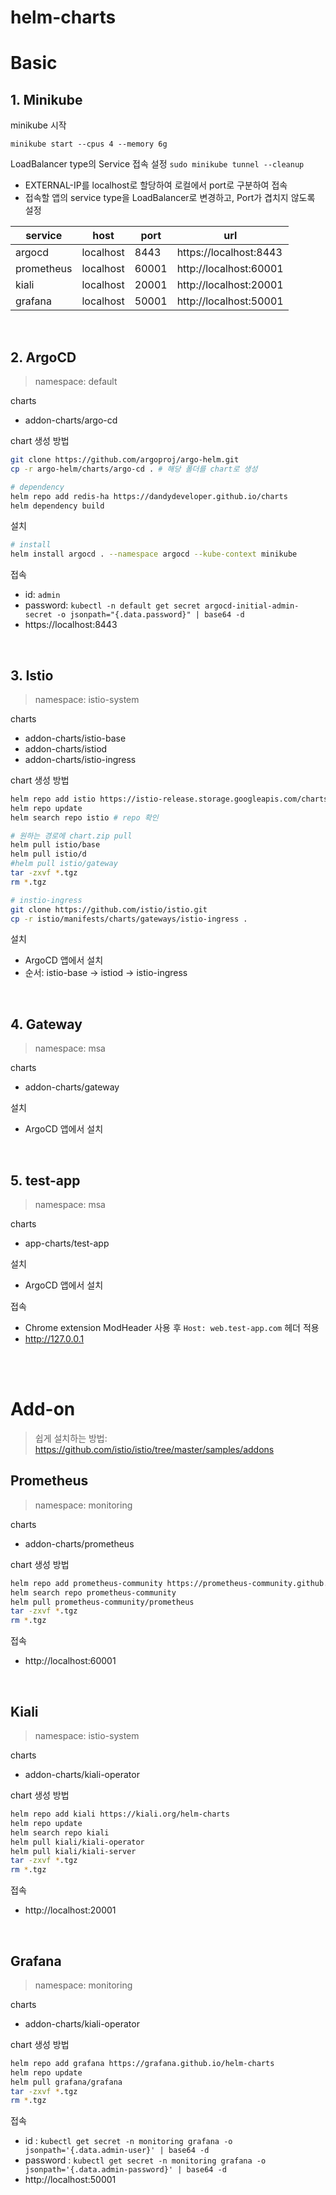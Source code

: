 # helm-charts


# Basic

## 1. Minikube

minikube 시작

`minikube start --cpus 4 --memory 6g`

LoadBalancer type의 Service 접속 설정
`sudo minikube tunnel --cleanup`

- EXTERNAL-IP를 localhost로 할당하여 로컬에서 port로 구분하여 접속
- 접속할 앱의 service type을 LoadBalancer로 변경하고, Port가 겹치지 않도록 설정

|service|host|port|url|
|---|---|---|---|
|argocd|localhost|8443|https://localhost:8443|
|prometheus|localhost|60001|http://localhost:60001|
|kiali|localhost|20001|http://localhost:20001|
|grafana|localhost|50001|http://localhost:50001|

<br>

## 2. ArgoCD

> namespace: default

charts
- addon-charts/argo-cd

chart 생성 방법
```sh
git clone https://github.com/argoproj/argo-helm.git
cp -r argo-helm/charts/argo-cd . # 해당 폴더를 chart로 생성

# dependency
helm repo add redis-ha https://dandydeveloper.github.io/charts 
helm dependency build
```

설치
```sh
# install
helm install argocd . --namespace argocd --kube-context minikube
```

접속
- id: `admin`
- password: `kubectl -n default get secret argocd-initial-admin-secret -o jsonpath="{.data.password}" | base64 -d`
- https://localhost:8443


<br>

## 3. Istio

> namespace: istio-system

charts
- addon-charts/istio-base 
- addon-charts/istiod
- addon-charts/istio-ingress

chart 생성 방법
```sh
helm repo add istio https://istio-release.storage.googleapis.com/charts
helm repo update
helm search repo istio # repo 확인

# 원하는 경로에 chart.zip pull
helm pull istio/base
helm pull istio/d
#helm pull istio/gateway
tar -zxvf *.tgz
rm *.tgz

# instio-ingress
git clone https://github.com/istio/istio.git
cp -r istio/manifests/charts/gateways/istio-ingress .
```

설치
- ArgoCD 앱에서 설치
- 순서: istio-base -> istiod -> istio-ingress

<br>

## 4. Gateway

> namespace: msa

charts
- addon-charts/gateway

설치
- ArgoCD 앱에서 설치

<br>

## 5. test-app

> namespace: msa

charts
- app-charts/test-app

설치
- ArgoCD 앱에서 설치

접속
- Chrome extension ModHeader 사용 후 `Host: web.test-app.com` 헤더 적용
- http://127.0.0.1


<br>
<br>

# Add-on

> 쉽게 설치하는 방법: https://github.com/istio/istio/tree/master/samples/addons

## Prometheus

> namespace: monitoring

charts
- addon-charts/prometheus

chart 생성 방법
```sh
helm repo add prometheus-community https://prometheus-community.github.io/helm-charts
helm search repo prometheus-community
helm pull prometheus-community/prometheus
tar -zxvf *.tgz
rm *.tgz
```

접속
- http://localhost:60001

<br>

## Kiali

> namespace: istio-system

charts
- addon-charts/kiali-operator

chart 생성 방법
```sh
helm repo add kiali https://kiali.org/helm-charts
helm repo update
helm search repo kiali
helm pull kiali/kiali-operator
helm pull kiali/kiali-server                     
tar -zxvf *.tgz
rm *.tgz
```

접속
- http://localhost:20001

<br>

## Grafana

> namespace: monitoring

charts
- addon-charts/kiali-operator

chart 생성 방법
```sh
helm repo add grafana https://grafana.github.io/helm-charts
helm repo update
helm pull grafana/grafana
tar -zxvf *.tgz
rm *.tgz
```

접속
- id : `kubectl get secret -n monitoring grafana -o jsonpath='{.data.admin-user}' | base64 -d`
- password : `kubectl get secret -n monitoring grafana -o jsonpath='{.data.admin-password}' | base64 -d`
- http://localhost:50001